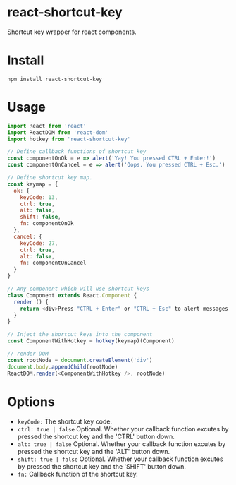 # react-shortcut-key
Shortcut key wrapper for react components.

# Install

```
npm install react-shortcut-key
```

# Usage

```javascript
import React from 'react'
import ReactDOM from 'react-dom'
import hotkey from 'react-shortcut-key'

// Define callback functions of shortcut key
const componentOnOk = e => alert('Yay! You pressed CTRL + Enter!')
const componentOnCancel = e => alert('Oops. You pressed CTRL + Esc.')

// Define shortcut key map.
const keymap = {
  ok: {
    keyCode: 13,
    ctrl: true,
    alt: false,
    shift: false,
    fn: componentOnOk
  },
  cancel: {
    keyCode: 27,
    ctrl: true,
    alt: false,
    fn: componentOnCancel
  }
}

// Any component which will use shortcut keys
class Component extends React.Component {
  render () {
    return <div>Press "CTRL + Enter" or "CTRL + Esc" to alert messages.</div>
  }
}

// Inject the shortcut keys into the component
const ComponentWithHotkey = hotkey(keymap)(Component)

// render DOM
const rootNode = document.createElement('div')
document.body.appendChild(rootNode)
ReactDOM.render(<ComponentWithHotkey />, rootNode)
```

# Options

- `keyCode:` The shortcut key code.
- `ctrl: true | false` Optional. Whether your callback function excutes by pressed the shortcut key and the 'CTRL' button down.
- `alt: true | false` Optional. Whether your callback function excutes by pressed the shortcut key and the 'ALT' button down.
- `shift: true | false` Optional. Whether your callback function excutes by pressed the shortcut key and the 'SHIFT' button down.
- `fn:` Callback function of the shortcut key.
